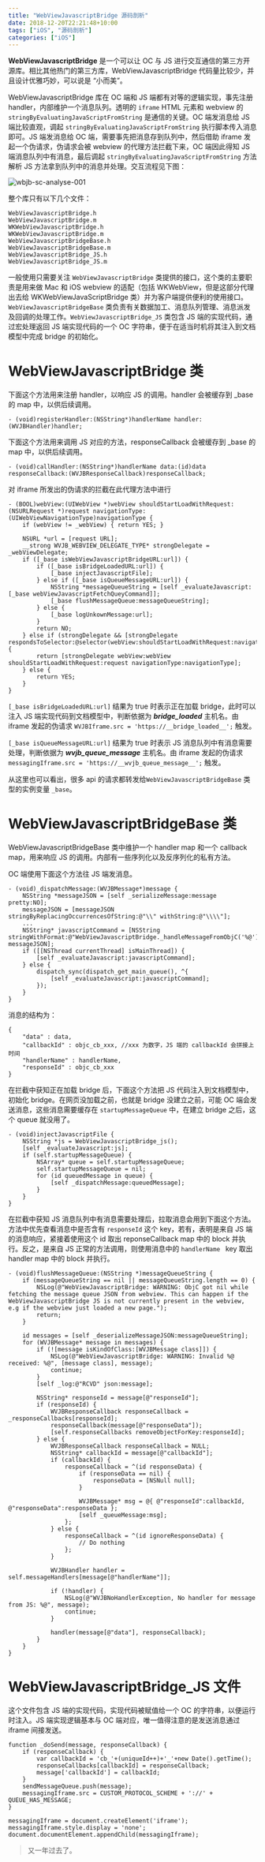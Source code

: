 ```yaml
---
title: "WebViewJavascriptBridge 源码剖析"
date: 2018-12-20T22:21:48+10:00
tags: ["iOS", "源码剖析"]
categories: ["iOS"]
---
```


**WebViewJavascriptBridge** 是一个可以让 OC 与 JS 进行交互通信的第三方开源库。相比其他热门的第三方库，WebViewJavascriptBridge 代码量比较少，并且设计优雅巧妙，可以说是 “小而美”。

WebViewJavascriptBridge 库在 OC 端和 JS 端都有对等的逻辑实现，事先注册 handler，内部维护一个消息队列。透明的 `iframe` HTML 元素和 webview 的 `stringByEvaluatingJavaScriptFromString` 是通信的关键。OC 端发消息给 JS 端比较直观，调起 `stringByEvaluatingJavaScriptFromString` 执行脚本传入消息即可。JS 端发消息给 OC 端，需要事先把消息存到队列中，然后借助 iframe 发起一个伪请求，伪请求会被 webview 的代理方法拦截下来，OC 端因此得知 JS 端消息队列中有消息，最后调起 `stringByEvaluatingJavaScriptFromString` 方法解析 JS 方法拿到队列中的消息并处理。交互流程见下图：

![wbjb-sc-analyse-001](https://res.cloudinary.com/dtbpgyfsc/image/upload/v1625297150/web/webviewjsbridge_z8kdpc.jpg)

整个库只有以下几个文件：

```
WebViewJavascriptBridge.h
WebViewJavascriptBridge.m
WKWebViewJavascriptBridge.h 
WKWebViewJavascriptBridge.m
WebViewJavascriptBridgeBase.h
WebViewJavascriptBridgeBase.m
WebViewJavascriptBridge_JS.h
WebViewJavascriptBridge_JS.m
```

一般使用只需要关注 `WebViewJavascriptBridge` 类提供的接口，这个类的主要职责是用来做 Mac 和 iOS webview 的适配（包括 WKWebView，但是这部分代理出去给 WKWebViewJavaScriptBridge 类）并为客户端提供便利的使用接口。`WebViewJavascriptBridgeBase` 类负责有关数据加工、消息队列管理、消息派发及回调的处理工作。`WebViewJavascriptBridge_JS` 类包含 JS 端的实现代码，通过宏处理返回 JS 端实现代码的一个 OC 字符串，便于在适当时机将其注入到文档模型中完成 bridge 的初始化。

# WebViewJavascriptBridge 类

下面这个方法用来注册 handler，以响应 JS 的调用。handler 会被缓存到 \_base 的 map 中，以供后续调用。

```
- (void)registerHandler:(NSString*)handlerName handler:(WVJBHandler)handler;
```

下面这个方法用来调用 JS 对应的方法，responseCallback 会被缓存到 \_base 的 map 中，以供后续调用。

```
- (void)callHandler:(NSString*)handlerName data:(id)data responseCallback:(WVJBResponseCallback)responseCallback;
```

对 iframe 所发出的伪请求的拦截在此代理方法中进行

```
- (BOOL)webView:(UIWebView *)webView shouldStartLoadWithRequest:(NSURLRequest *)request navigationType:(UIWebViewNavigationType)navigationType {
    if (webView != _webView) { return YES; }
    
    NSURL *url = [request URL];
    __strong WVJB_WEBVIEW_DELEGATE_TYPE* strongDelegate = _webViewDelegate;
    if ([_base isWebViewJavascriptBridgeURL:url]) {
        if ([_base isBridgeLoadedURL:url]) {
            [_base injectJavascriptFile];
        } else if ([_base isQueueMessageURL:url]) {
            NSString *messageQueueString = [self _evaluateJavascript:[_base webViewJavascriptFetchQueyCommand]];
            [_base flushMessageQueue:messageQueueString];
        } else {
            [_base logUnkownMessage:url];
        }
        return NO;
    } else if (strongDelegate && [strongDelegate respondsToSelector:@selector(webView:shouldStartLoadWithRequest:navigationType:)]) {
        return [strongDelegate webView:webView shouldStartLoadWithRequest:request navigationType:navigationType];
    } else {
        return YES;
    }
}
```

`[_base isBridgeLoadedURL:url]` 结果为 true 时表示正在加载 bridge，此时可以注入 JS 端实现代码到文档模型中，判断依据为 *__bridge_loaded__* 主机名。由 iframe 发起的伪请求 `WVJBIframe.src = 'https://__bridge_loaded__';` 触发。

`[_base isQueueMessageURL:url]` 结果为 true 时表示 JS 消息队列中有消息需要处理，判断依据为 *__wvjb_queue_message__* 主机名。由 iframe 发起的伪请求 `messagingIframe.src = 'https://__wvjb_queue_message__';` 触发。

从这里也可以看出，很多 api 的请求都转发给`WebViewJavascriptBridgeBase` 类型的实例变量 `_base`。

# WebViewJavascriptBridgeBase 类

WebViewJavascriptBridgeBase 类中维护一个 handler map 和一个 callback map，用来响应 JS 的调用。内部有一些序列化以及反序列化的私有方法。

OC 端使用下面这个方法往 JS 端发消息。

```
- (void)_dispatchMessage:(WVJBMessage*)message {
    NSString *messageJSON = [self _serializeMessage:message pretty:NO];
    messageJSON = [messageJSON stringByReplacingOccurrencesOfString:@"\\" withString:@"\\\\"];
    ...
    NSString* javascriptCommand = [NSString stringWithFormat:@"WebViewJavascriptBridge._handleMessageFromObjC('%@');", messageJSON];
    if ([[NSThread currentThread] isMainThread]) {
        [self _evaluateJavascript:javascriptCommand];
    } else {
        dispatch_sync(dispatch_get_main_queue(), ^{
            [self _evaluateJavascript:javascriptCommand];
        });
    }
}
```

消息的结构为：

```
{	
	"data" : data,
	"callbackId" : objc_cb_xxx, //xxx 为数字，JS 端的 callbackId 会拼接上时间
	"handlerName" : handlerName,
	"responseId" : objc_cb_xxx 
}
```

在拦截中获知正在加载 bridge 后，下面这个方法把 JS 代码注入到文档模型中，初始化 bridge。在网页没加载之前，也就是 bridge 没建立之前，可能 OC 端会发送消息，这些消息需要缓存在 `startupMessageQueue` 中，在建立 bridge 之后，这个 queue 就没用了。

```
- (void)injectJavascriptFile {
    NSString *js = WebViewJavascriptBridge_js();
    [self _evaluateJavascript:js];
    if (self.startupMessageQueue) {
        NSArray* queue = self.startupMessageQueue;
        self.startupMessageQueue = nil;
        for (id queuedMessage in queue) {
            [self _dispatchMessage:queuedMessage];
        }
    }
}
```

在拦截中获知 JS 消息队列中有消息需要处理后，拉取消息会用到下面这个方法。方法中优先查看消息中是否含有 `responseId` 这个 key，若有，表明是来自 JS 端的消息响应，紧接着使用这个 id 取出 reponseCallback map 中的 block 并执行。反之，是来自 JS 正常的方法调用，则使用消息中的 `handlerName ` key 取出 handler map 中的 block 并执行。

```
- (void)flushMessageQueue:(NSString *)messageQueueString {
    if (messageQueueString == nil || messageQueueString.length == 0) {
        NSLog(@"WebViewJavascriptBridge: WARNING: ObjC got nil while fetching the message queue JSON from webview. This can happen if the WebViewJavascriptBridge JS is not currently present in the webview, e.g if the webview just loaded a new page.");
        return;
    }

    id messages = [self _deserializeMessageJSON:messageQueueString];
    for (WVJBMessage* message in messages) {
        if (![message isKindOfClass:[WVJBMessage class]]) {
            NSLog(@"WebViewJavascriptBridge: WARNING: Invalid %@ received: %@", [message class], message);
            continue;
        }
        [self _log:@"RCVD" json:message];
        
        NSString* responseId = message[@"responseId"];
        if (responseId) {
            WVJBResponseCallback responseCallback = _responseCallbacks[responseId];
            responseCallback(message[@"responseData"]);
            [self.responseCallbacks removeObjectForKey:responseId];
        } else {
            WVJBResponseCallback responseCallback = NULL;
            NSString* callbackId = message[@"callbackId"];
            if (callbackId) {
                responseCallback = ^(id responseData) {
                    if (responseData == nil) {
                        responseData = [NSNull null];
                    }
                    
                    WVJBMessage* msg = @{ @"responseId":callbackId, @"responseData":responseData };
                    [self _queueMessage:msg];
                };
            } else {
                responseCallback = ^(id ignoreResponseData) {
                    // Do nothing
                };
            }
            
            WVJBHandler handler = self.messageHandlers[message[@"handlerName"]];
            
            if (!handler) {
                NSLog(@"WVJBNoHandlerException, No handler for message from JS: %@", message);
                continue;
            }
            
            handler(message[@"data"], responseCallback);
        }
    }
}
```

# WebViewJavascriptBridge_JS 文件

这个文件包含 JS 端的实现代码，实现代码被赋值给一个 OC 的字符串，以便运行时注入。JS 端实现逻辑基本与 OC 端对应，唯一值得注意的是发送消息通过 iframe 间接发送。

```
function _doSend(message, responseCallback) {
	if (responseCallback) {
		var callbackId = 'cb_'+(uniqueId++)+'_'+new Date().getTime();
		responseCallbacks[callbackId] = responseCallback;
		message['callbackId'] = callbackId;
	}
	sendMessageQueue.push(message);
	messagingIframe.src = CUSTOM_PROTOCOL_SCHEME + '://' + QUEUE_HAS_MESSAGE;
}

messagingIframe = document.createElement('iframe');
messagingIframe.style.display = 'none';
document.documentElement.appendChild(messagingIframe);

```

> 又一年过去了。